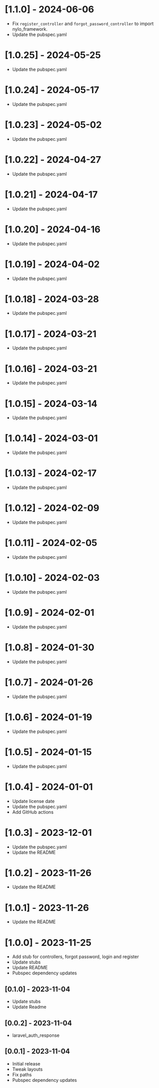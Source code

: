 # [1.1.0] - 2024-06-06

* Fix `register_controller` and `forgot_password_controller` to import nylo_framework.
* Update the pubspec.yaml

# [1.0.25] - 2024-05-25

* Update the pubspec.yaml

# [1.0.24] - 2024-05-17

* Update the pubspec.yaml

# [1.0.23] - 2024-05-02

* Update the pubspec.yaml

# [1.0.22] - 2024-04-27

* Update the pubspec.yaml

# [1.0.21] - 2024-04-17

* Update the pubspec.yaml

# [1.0.20] - 2024-04-16

* Update the pubspec.yaml

# [1.0.19] - 2024-04-02

* Update the pubspec.yaml

# [1.0.18] - 2024-03-28

* Update the pubspec.yaml

# [1.0.17] - 2024-03-21

* Update the pubspec.yaml

# [1.0.16] - 2024-03-21

* Update the pubspec.yaml

# [1.0.15] - 2024-03-14

* Update the pubspec.yaml

# [1.0.14] - 2024-03-01

* Update the pubspec.yaml

# [1.0.13] - 2024-02-17

* Update the pubspec.yaml

# [1.0.12] - 2024-02-09

* Update the pubspec.yaml

# [1.0.11] - 2024-02-05

* Update the pubspec.yaml

# [1.0.10] - 2024-02-03

* Update the pubspec.yaml

# [1.0.9] - 2024-02-01

* Update the pubspec.yaml
 
# [1.0.8] - 2024-01-30

* Update the pubspec.yaml

# [1.0.7] - 2024-01-26

* Update the pubspec.yaml

# [1.0.6] - 2024-01-19

* Update the pubspec.yaml

# [1.0.5] - 2024-01-15

* Update the pubspec.yaml

# [1.0.4] - 2024-01-01

* Update license date
* Update the pubspec.yaml
* Add GitHub actions

# [1.0.3] - 2023-12-01

* Update the pubspec.yaml
* Update the README

# [1.0.2] - 2023-11-26

* Update the README

# [1.0.1] - 2023-11-26

* Update the README

# [1.0.0] - 2023-11-25

* Add stub for controllers, forgot password, login and register
* Update stubs
* Update README
* Pubspec dependency updates

## [0.1.0] - 2023-11-04

* Update stubs
* Update Readme

## [0.0.2] - 2023-11-04

* laravel_auth_response

## [0.0.1] - 2023-11-04

* Initial release
* Tweak layouts
* Fix paths
* Pubspec dependency updates